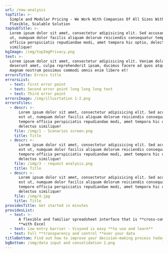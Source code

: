 ```yaml
---
url: /new-analysis
topTitle: >-
  Simple and Modular Pricing - We Work With Companies Of All Sizes With A
  Flexible, Scalable Solution
topSubTitle: >-
  Lorem ipsum dolor sit amet, consectetur adipisicing elit. Sed accusantium est
  ut, numquam dolor facilis aliquam dolorum reiciendis consequatur tempore
  officia perspiciatis repudiandae modi, amet tempora hic optio, delectus
  similique!
bgImage: /img/topImgPrivacy.png
text: >-
  Lorem ipsum dolor sit amet, consectetur adipisicing elit. Veniam dolore earum
  deserunt amet, culpa reprehenderit ipsam, ducimus facere ad quos atque qui
  magnam nostrum possimus commodi omnis enim libero et!
errorsTitle: Errors title
errorsList:
  - text: First error point
  - text: Second error point long long long text
  - text: Third error point
errorsImage: /img/illusrtation 1-2.png
errorsFiles:
  - descr: >-
      Lorem ipsum dolor sit amet, consectetur adipisicing elit. Sed accusantium
      est ut, numquam dolor facilis aliquam dolorum reiciendis consequatur
      tempore officia perspiciatis repudiandae modi, amet tempora hic optio,
      delectus similique!
    file: /img/1 - Scenarios screen.png
    title: Title
  - descr: >-
      Lorem ipsum dolor sit amet, consectetur adipisicing elit. Sed accusantium
      est ut, numquam dolor facilis aliquam dolorum reiciendis consequatur
      tempore officia perspiciatis repudiandae modi, amet tempora hic optio,
      delectus similique!
    file: /img/3 - request analysis.png
    title: Title
  - descr: >-
      Lorem ipsum dolor sit amet, consectetur adipisicing elit. Sed accusantium
      est ut, numquam dolor facilis aliquam dolorum reiciendis consequatur
      tempore officia perspiciatis repudiandae modi, amet tempora hic optio,
      delectus similique!
    file: /img/4.jpg
    title: Title
providesTitle: Get started in minutes
providesList:
  - text: >-
      A flexible and familiar spreadsheet interface that is **cross-compatible
      **with Excel
  - text: Low entry barrier - Visyond is easy **to use and learn**
  - text: Full **transparency and control **over your data
titleBottom: Find out how to improve your decision-making process today
bgBottom: /img/data input and consolidation 2.png
---
```


